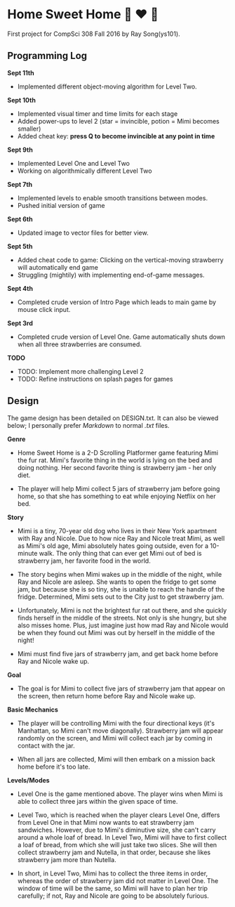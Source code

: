 # Home Sweet Home :dog: :heart: :strawberry: 
First project for CompSci 308 Fall 2016 by Ray Song(ys101).

## Programming Log

**Sept 11th**
+ Implemented different object-moving algorithm for Level Two.


**Sept 10th**
+ Implemented visual timer and time limits for each stage
+ Added power-ups to level 2 (star = invincible, potion = Mimi becomes smaller)
+ Added cheat key: **press Q to become invincible at any point in time**

**Sept 9th**
+ Implemented Level One and Level Two
+ Working on algorithmically different Level Two

**Sept 7th**
+ Implemented levels to enable smooth transitions between modes.
+ Pushed initial version of game

**Sept 6th**
+ Updated image to vector files for better view.

**Sept 5th**
+ Added cheat code to game: Clicking on the vertical-moving strawberry will automatically end game
+ Struggling (mightily) with implementing end-of-game messages.

**Sept 4th**
+ Completed crude version of Intro Page which leads to main game by mouse click input.

**Sept 3rd** 
+ Completed crude version of Level One. Game automatically shuts down when all three strawberries are consumed. 

**TODO**
+ TODO: Implement more challenging Level 2
+ TODO: Refine instructions on splash pages for games

## Design
The game design has been detailed on DESIGN.txt. It can also be viewed below; I personally prefer *Markdown* to normal *.txt* files.

**Genre**
+ Home Sweet Home is a 2-D Scrolling Platformer game featuring Mimi the fur rat. 
Mimi's favorite thing in the world is lying on the bed and doing nothing.
Her second favorite thing is strawberry jam - her only diet.

+ The player will help Mimi collect 5 jars of strawberry jam before going home,
so that she has something to eat while enjoying Netflix on her bed.

**Story**
+ Mimi is a tiny, 70-year old dog who lives in their New York apartment with Ray and Nicole.
Due to how nice Ray and Nicole treat Mimi, as well as Mimi's old age, Mimi absolutely hates
going outside, even for a 10-minute walk. The only thing that can ever get Mimi out of bed is
strawberry jam, her favorite food in the world.

+ The story begins when Mimi wakes up in the middle of the night, while Ray and Nicole are asleep. She wants to open the fridge to get some jam, but because she is so tiny, she is unable to reach the handle of the fridge. Determined, Mimi sets out to the City just to get strawberry jam.

+ Unfortunately, Mimi is not the brightest fur rat out there, and she quickly finds herself in the middle of the streets. Not only is she hungry, but she also misses home. Plus, just imagine just how mad Ray and Nicole would be when they found out Mimi was out by herself in the middle of the night!

+ Mimi must find five jars of strawberry jam, and get back home before Ray and Nicole 
wake up.


**Goal**
+ The goal is for Mimi to collect five jars of strawberry jam that appear on the screen,
then return home before Ray and Nicole wake up.

**Basic Mechanics**
+ The player will be controlling Mimi with the four directional keys (it's Manhattan, so Mimi can't move diagonally). Strawberry jam will appear randomly on the screen, and Mimi will collect each jar by coming in contact with the jar.

+ When all jars are collected, Mimi will then embark on a mission back home before it's too late.

**Levels/Modes**
+ Level One is the game mentioned above. The player wins when Mimi is able to collect three jars within the given space of time. 

+ Level Two, which is reached when the player clears Level One, differs from Level One in that
Mimi now wants to eat strawberry jam sandwiches. However, due to Mimi's diminutive size,
she can't carry around a whole loaf of bread. In Level Two, Mimi will have to first collect 
a loaf of bread, from which she will just take two slices. She will then collect strawberry 
jam and Nutella, in that order, because she likes strawberry jam more than Nutella.

+ In short, in Level Two, Mimi has to collect the three items in order, whereas the order of 
strawberry jam did not matter in Level One. The window of time will be the same, so Mimi will
have to plan her trip carefully; if not, Ray and Nicole are going to be absolutely furious.
